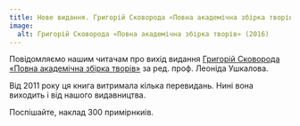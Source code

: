 ```yaml
---
title: Нове видання. Григорій Сковорода «Повна академічна збірка творів» (2016)
image:
  alt: Григорій Сковорода «Повна академічна збірка творів» (2016)
---
```


Повідомляємо нашим читачам про вихід видання [Григорій Сковорода «Повна академічна збірка творів»](/books/skovoroda-akademichna-zbirka) за ред. проф. Леоніда Ушкалова. 

Від 2011 року ця книга витримала кілька перевидань. Нині вона виходить і від нашого видавництва.

Поспішайте, наклад 300 примірнкиів.
